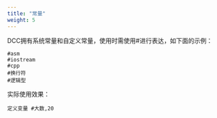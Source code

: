 ```yaml
---
title: "常量"
weight: 5
---
```


DCC拥有系统常量和自定义常量，使用时需使用\#进行表达，如下面的示例：

```DCC
#asm
#iostream
#cpp
#换行符
#逻辑型
```

实际使用效果：

```DCC
定义变量 #大数,20
```